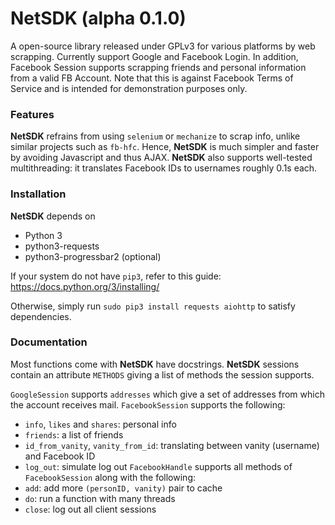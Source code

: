 # NetSDK (alpha 0.1.0)
A open-source library released under GPLv3 for various platforms by web scrapping.
Currently support Google and Facebook Login. In addition, Facebook Session supports scrapping friends and personal information from a valid FB Account. Note that this is against Facebook Terms of Service and is intended for demonstration purposes only.

### Features
**NetSDK** refrains from using `selenium` or `mechanize` to scrap info, unlike similar projects such as `fb-hfc`. Hence, **NetSDK** is much simpler and faster by avoiding Javascript and thus AJAX. **NetSDK** also supports well-tested multithreading: it translates Facebook IDs to usernames roughly 0.1s each.

### Installation
**NetSDK** depends on 
  - Python 3
  - python3-requests
  - python3-progressbar2 (optional)

If your system do not have `pip3`, refer to this guide: https://docs.python.org/3/installing/

Otherwise, simply run `sudo pip3 install requests aiohttp` to satisfy dependencies.

### Documentation
Most functions come with **NetSDK** have docstrings. **NetSDK** sessions contain an attribute `METHODS` giving a list of methods the session supports.

`GoogleSession` supports `addresses` which give a set of addresses from which the account receives mail.
`FacebookSession` supports the following:
  - `info`, `likes` and `shares`: personal info
  - `friends`: a list of friends
  - `id_from_vanity`, `vanity_from_id`: translating between vanity (username) and Facebook ID
  - `log_out`: simulate log out
`FacebookHandle` supports all methods of `FacebookSession` along with the following:
  - `add`: add more `(personID, vanity)` pair to cache
  - `do`: run a function with many threads
  - `close`: log out all client sessions
